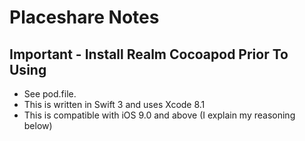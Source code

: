 # Placeshare Notes

## Important - Install Realm Cocoapod Prior To Using
* See pod.file.
* This is written in Swift 3 and uses Xcode 8.1
* This is compatible with iOS 9.0 and above (I explain my reasoning below)

